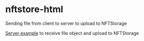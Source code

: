 # nftstore-html
Sending file from client to server to upload to NFTStorage

[Server example](https://github.com/tigercxx/nftstore-routing-server) to receive file object and upload to NFTStorage
